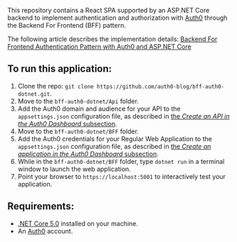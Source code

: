 This repository contains a React SPA supported by an ASP.NET Core backend to implement authentication and authorization with [Auth0](https://auth0.com/) through the Backend For Frontend (BFF) pattern.

The following article describes the implementation details: [Backend For Frontend Authentication Pattern with Auth0 and ASP.NET Core](https://auth0.com/blog/backend-for-frontend-pattern-with-auth0-and-dotnet/)

## To run this application:

1. Clone the repo: `git clone https://github.com/auth0-blog/bff-auth0-dotnet.git`.
2. Move to the `bff-auth0-dotnet/Api` folder.
3. Add the Auth0 domain and audience for your API to the `appsettings.json` configuration file, as described in [the *Create an API in the Auth0 Dashboard* subsection](http://localhost:4000/blog/backend-for-frontend-pattern-with-auth0-and-dotnet/#Create-an-api-in-the-Auth0-Dashboard).
4. Move to the `bff-auth0-dotnet/BFF` folder.
5. Add the Auth0 credentials for your Regular Web Application to the `appsettings.json` configuration file, as described in [the *Create an application in the Auth0 Dashboard* subsection](http://localhost:4000/blog/backend-for-frontend-pattern-with-auth0-and-dotnet/#Create-an-application-in-the-Auth0-Dashboard).
6. While in the `bff-auth0-dotnet/BFF` folder, type `dotnet run` in a terminal window to launch the web application.
7. Point your browser to `https://localhost:5001` to interactively test your application.

## Requirements:

- [.NET Core 5.0](https://dotnet.microsoft.com/download/dotnet-core/5.0) installed on your machine.
- An [Auth0](https://auth0.com/) account.

